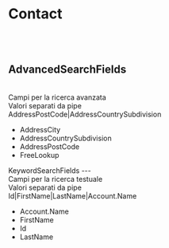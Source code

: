 # Contact

<br><br> 

AdvancedSearchFields 
---
<br> Campi per la ricerca avanzata <br> 
Valori separati da pipe <br> 
AddressPostCode&#124;AddressCountrySubdivision <br>
<ul> 
<li>AddressCity</li>
<li>AddressCountrySubdivision</li>
<li>AddressPostCode</li>
<li>FreeLookup</li>
</ul>
KeywordSearchFields 
---
<br> Campi per la ricerca testuale <br> 
Valori separati da pipe <br> 
Id&#124;FirstName&#124;LastName&#124;Account.Name <br>
<ul> 
<li>Account.Name</li>
<li>FirstName</li>
<li>Id</li>
<li>LastName</li>
</ul>

